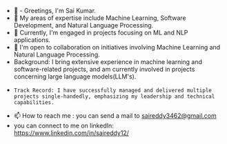 - 👋 - Greetings, I'm Sai Kumar.
- 👀 My areas of expertise include Machine Learning, Software Development, and Natural Language Processing.
- 🌱 Currently, I'm engaged in projects focusing on ML and NLP applications.
- 💞️ I'm open to collaboration on initiatives involving Machine Learning and Natural Language Processing.
- Background: I bring extensive experience in machine learning and software-related projects, and am currently involved in projects concerning large language models(LLM's).
-     Track Record: I have successfully managed and delivered multiple projects single-handedly, emphasizing my leadership and technical capabilities.
- 📫 How to reach me : you can send a mail to saireddy3462@gmail.com 
- you can connect to me on linkedIn: https://www.linkedin.com/in/saireddy12/

